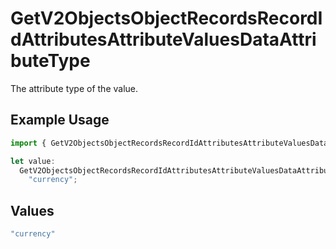 # GetV2ObjectsObjectRecordsRecordIdAttributesAttributeValuesDataAttributeType

The attribute type of the value.

## Example Usage

```typescript
import { GetV2ObjectsObjectRecordsRecordIdAttributesAttributeValuesDataAttributeType } from "attio-js/models/operations";

let value:
  GetV2ObjectsObjectRecordsRecordIdAttributesAttributeValuesDataAttributeType =
    "currency";
```

## Values

```typescript
"currency"
```